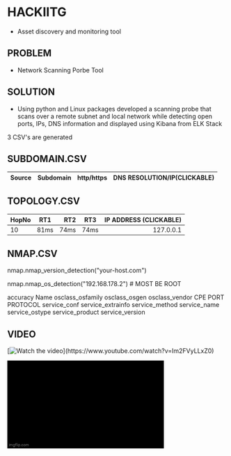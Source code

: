 # HACKIITG

- Asset discovery and monitoring tool 

## PROBLEM 

- Network Scanning Porbe Tool 

## SOLUTION
- Using python and Linux packages developed a scanning probe that scans over a remote subnet and local network while detecting open ports, IPs, DNS information and displayed using Kibana from ELK Stack

3 CSV's are generated

## SUBDOMAIN.CSV

| Source        | Subdomain     | http/https   | DNS RESOLUTION/IP(CLICKABLE)|
| ------------- |:-------------:| ------------:| ---------------------------:|


## TOPOLOGY.CSV

| HopNo         | RT1           | RT2   | RT3 | IP ADDRESS (CLICKABLE)|
| ------------- |:-------------:| -----:|:---:| ---------------------:|
| 10            |     81ms      |  74ms | 74ms|    127.0.0.1          |

## NMAP.CSV

nmap.nmap_version_detection("your-host.com")

nmap.nmap_os_detection("192.168.178.2") # MOST BE ROOT

accuracy Name osclass_osfamily osclass_osgen osclass_vendor CPE  PORT  PROTOCOL  service_conf service_extrainfo service_method service_name service_ostype service_product service_version

## VIDEO

 [![Watch the video]([[https://imgflip.com/gif/8yscfx](https://github.com/gptshubham595/Flipkart-Grid-3.0-HACKIITG-flipsec/blob/main/8yscfx.gif)](https://imgflip.com/gif/8yscfx))](https://www.youtube.com/watch?v=Im2FVyLLxZ0)

 ![](https://github.com/gptshubham595/Flipkart-Grid-3.0-HACKIITG-flipsec/blob/main/8yscfx.gif)
